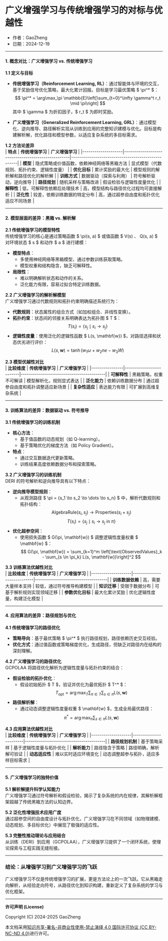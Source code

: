 # **广义增强学习与传统增强学习的对标与优越性**

- 作者：GaoZheng
- 日期：2024-12-19

---

#### **1. 概念对比：广义增强学习 vs. 传统增强学习**

**1.1 定义与目标**  
- **传统增强学习（Reinforcement Learning, RL）**：通过智能体与环境的交互，基于奖励信号优化策略，最大化累计回报。目标是学习最优策略 $ \pi^* $：
  $$
  \pi^* = \arg\max_\pi \mathbb{E}\left[\sum_{t=0}^\infty \gamma^t r_t \mid \pi\right]
  $$
  其中 $ \gamma $ 为折扣因子，$ r_t $ 为即时奖励。

- **广义增强学习（Generalized Reinforcement Learning, GRL）**：通过模型化、逆向推导、路径解析实现从训练到应用的完整知识建模与优化。目标是构建解析解，优化路径和模型参数，以适应复杂系统的多目标需求。

**1.2 方法论差异**  
| **特点**           | **传统增强学习**                                   | **广义增强学习**                                   |
|--------------------|---------------------------------------------------|---------------------------------------------------|
| **模型**           | 隐式策略或价值函数，依赖神经网络等黑箱方法        | 显式模型（代数规则、拓扑约束、逻辑性度量）        |
| **优化目标**       | 累计奖励的最大化                                   | 模型规则的解析解和路径优化的解析解                |
| **训练方式**       | 数据驱动（探索与利用）                             | 符号解析驱动，逆向推导                            |
| **路径规划**       | 随机采样与策略改进                                 | 假设检验与逻辑性度量优化                         |
| **解释性**         | 低，可解释性依赖后处理技术                         | 高，模型结构与路径优化过程均可直接解析            |
| **泛化性**         | 较差，依赖训练数据的特定分布                       | 高，通过超参自由度和拓扑优化适应不同场景         |

---

#### **2. 模型层面的差异：黑箱 vs. 解析解**

**2.1 传统增强学习的模型特性**  
传统增强学习的核心是通过策略函数 $ \pi(s, a) $ 或值函数 $ V(s) $、$ Q(s, a) $ 对环境状态 $ s $ 和动作 $ a $ 进行建模：
- **模型特点**：
  - 多使用神经网络等黑箱模型，通过参数训练获取策略。
  - 模型权重和结构隐含，缺乏可解释性。
- **局限性**：
  - 难以明确解析状态和动作的关系。
  - 泛化能力有限，容易过拟合特定训练数据。

**2.2 广义增强学习的解析解模型**  
广义增强学习通过代数规则和拓扑约束明确描述系统行为：
- **代数规则**：状态属性的组合方式（如加权组合、非线性变换）。
- **拓扑约束**：状态间的邻接关系明确表达为拓扑图 $ T $：
  $$
  T(s_i) = \{s_j \mid s_i \to s_j \}
  $$
- **逻辑性度量**：使用泛化的逻辑性函数 $ L(s, \mathbf{w}) $，对路径选择和状态优劣进行评价：
  $$
  L(s, \mathbf{w}) = \tanh\left(w_1 \omega + w_2 ne - w_3 W\right)
  $$

**2.3 模型优越性对比**  
| **比较维度**   | **传统增强学习**        | **广义增强学习**                          |
|----------------|-------------------------|------------------------------------------|
| **可解释性**   | 黑箱策略，权重不可解读  | 模型解析化，规则显式表达                 |
| **泛化能力**   | 依赖训练数据分布        | 通过超参自由度和拓扑调整适应新场景       |
| **复杂性适应** | 表达能力有限            | 可扩展到高维复杂系统                     |

---

#### **3. 训练算法的差异：数据驱动 vs. 符号推导**

**3.1 传统增强学习的训练机制**  
- **核心方法**：
  - 基于值函数的动态规划（如 Q-learning）。
  - 基于策略优化的梯度方法（如 Policy Gradient）。
- **特点**：
  - 通过交互数据迭代更新策略。
  - 训练结果高度依赖数据分布和探索策略。

**3.2 广义增强学习的训练机制**  
DERI 的符号解析和逆向推导具有以下特点：
- **逆向推导模型规则**：
  - 从观测路径 $ \pi = \{s_1 \to s_2 \to \dots \to s_n\} $ 中，解析代数规则和拓扑结构：
    $$
    \text{AlgebraRule}(s_i, s_j) \to \text{Properties}(s_i + s_j)
    $$
    $$
    T(s_i) = \{s_j \mid s_i \to s_j \text{ in } \pi\}
    $$
- **优化超参空间**：
  - 使用损失函数 $ G(\pi, \mathbf{w}) $ 调整逻辑性度量权重 $ \mathbf{w} $：
    $$
    G(\pi, \mathbf{w}) = \sum_{k=1}^m \left[\text{ObservedValues}_k - \sum_{s \in \pi_k} L(s, \mathbf{w})\right]^2
    $$

**3.3 训练算法优越性对比**  
| **比较维度**       | **传统增强学习**           | **广义增强学习**                    |
|--------------------|----------------------------|------------------------------------|
| **训练数据依赖**   | 高，需要大量样本支持       | 较低，通过符号推导构建模型         |
| **知识迁移**       | 受限于数据分布             | 可基于解析规则实现领域迁移         |
| **参数优化目标**   | 最大化累计奖励             | 优化逻辑性度量，构建泛化模型       |

---

#### **4. 应用算法的差异：路径规划与优化**

**4.1 传统增强学习的路径优化**  
- **策略导向**：基于最优策略 $ \pi^* $ 执行路径规划，路径依赖历史交互经验。
- **优化方式**：通过值函数或策略梯度优化，生成路径，但缺乏对路径内在结构的深刻理解。

**4.2 广义增强学习的路径优化**  
GCPOLAA 将路径优化解析为逻辑性度量与拓扑约束的结合：
- **假设检验的拓扑优化**：
  - 假设初始拓扑 $ T $，验证并优化为最优拓扑 $ T^* $：
    $$
    T_{\text{opt}} = \arg\max_{T} \sum_{\pi \in T} \sum_{s \in \pi} L(s, \mathbf{w})
    $$
- **路径解析解**：
  - 通过动态调整逻辑性度量权重 $ \mathbf{w} $，生成全局最优路径：
    $$
    \pi^* = \arg\max_{\pi} \sum_{s \in \pi} L(s, \mathbf{w})
    $$

**4.3 应用算法优越性对比**  
| **比较维度**       | **传统增强学习**       | **广义增强学习**                        |
|--------------------|-----------------------|----------------------------------------|
| **路径规划机制**   | 基于策略采样          | 基于逻辑性度量与拓扑优化               |
| **解析能力**       | 路径隐含于策略         | 路径明确，解析解可验证                 |
| **动态适应性**     | 难以实时适应环境变化   | 动态调整超参与拓扑，适应多样目标需求   |

---

#### **5. 广义增强学习的独特价值**

**5.1 解析解提升科学认知能力**  
广义增强学习通过符号解析和假设检验，揭示了复杂系统的内在规律，其解析解框架超越了传统黑箱方法的认知边界。

**5.2 泛化性增强技术应用广度**  
通过超参空间的自由度设计与拓扑优化，广义增强学习在不同领域（如物理建模、动态规划、多目标优化）中展现了极强的适应性。

**5.3 完整性推动理论与应用结合**  
从训练（DERI）到应用（GCPOLAA），广义增强学习提供了一个闭环系统，使理论探索与工程实践无缝衔接。

---

### **结论：从增强学习到广义增强学习的飞跃**
广义增强学习不仅是传统增强学习的扩展，更是方法论上的一次飞跃。它从黑箱走向解析，从经验走向符号，从路径优化到知识构建，重新定义了复杂系统的学习与优化框架。

---

**许可声明 (License)**

Copyright (C) 2024-2025 GaoZheng 

本文档采用[知识共享-署名-非商业性使用-禁止演绎 4.0 国际许可协议 (CC BY-NC-ND 4.0)](https://creativecommons.org/licenses/by-nc-nd/4.0/deed.zh-Hans)进行许可。
